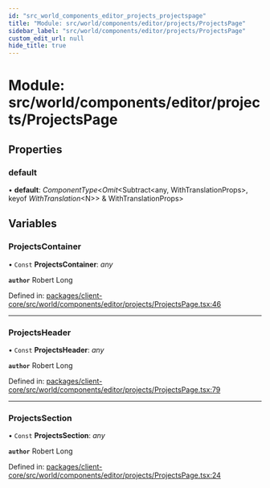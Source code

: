 ```yaml
---
id: "src_world_components_editor_projects_projectspage"
title: "Module: src/world/components/editor/projects/ProjectsPage"
sidebar_label: "src/world/components/editor/projects/ProjectsPage"
custom_edit_url: null
hide_title: true
---
```


# Module: src/world/components/editor/projects/ProjectsPage

## Properties

### default

• **default**: *ComponentType*<*Omit*<Subtract<any, WithTranslationProps\>, keyof *WithTranslation*<N\>\> & WithTranslationProps\>

## Variables

### ProjectsContainer

• `Const` **ProjectsContainer**: *any*

**`author`** Robert Long

Defined in: [packages/client-core/src/world/components/editor/projects/ProjectsPage.tsx:46](https://github.com/xr3ngine/xr3ngine/blob/65dfcf39a/packages/client-core/src/world/components/editor/projects/ProjectsPage.tsx#L46)

___

### ProjectsHeader

• `Const` **ProjectsHeader**: *any*

**`author`** Robert Long

Defined in: [packages/client-core/src/world/components/editor/projects/ProjectsPage.tsx:79](https://github.com/xr3ngine/xr3ngine/blob/65dfcf39a/packages/client-core/src/world/components/editor/projects/ProjectsPage.tsx#L79)

___

### ProjectsSection

• `Const` **ProjectsSection**: *any*

**`author`** Robert Long

Defined in: [packages/client-core/src/world/components/editor/projects/ProjectsPage.tsx:24](https://github.com/xr3ngine/xr3ngine/blob/65dfcf39a/packages/client-core/src/world/components/editor/projects/ProjectsPage.tsx#L24)

